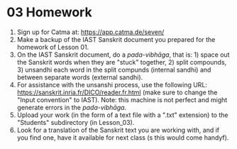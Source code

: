 # 03 Homework

1. Sign up for Catma at: https://app.catma.de/seven/
2. Make a backup of the IAST Sanskrit document you prepared for the homework of Lesson 01.
3. On the IAST Sanskrit document, do a _pada-vibhāga_, that is: 1) space out the Sanskrit words when they are "stuck" together, 2) split compounds, 3) unsandhi each word in the split compunds (internal sandhi) and between separate words (external sandhi).
4. For assistance with the unsanshi process, use the following URL: https://sanskrit.inria.fr/DICO/reader.fr.html (make sure to change the "Input convention" to IAST). Note: this machine is not perfect and might generate errors in the _pada-vibhāga_.
5. Upload your work (in the form of a text file with a ".txt" extension) to the "Students" subdirectory (in Lesson_03).
6. Look for a translation of the Sanskrit text you are working with, and if you find one, have it available for next class (s this would come handyf).
